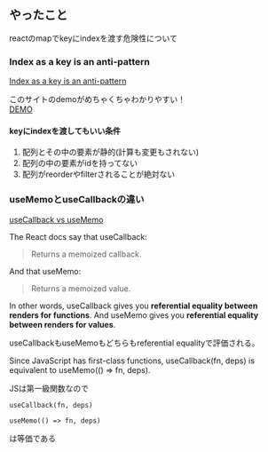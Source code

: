 ## やったこと
reactのmapでkeyにindexを渡す危険性について

### Index as a key is an anti-pattern

[Index as a key is an anti-pattern](https://robinpokorny.medium.com/index-as-a-key-is-an-anti-pattern-e0349aece318)  

このサイトのdemoがめちゃくちゃわかりやすい！  
[DEMO](https://jsbin.com/wohima/edit?output)  

#### keyにindexを渡してもいい条件
1. 配列とその中の要素が静的(計算も変更もされない)
2. 配列の中の要素がidを持ってない
3. 配列がreorderやfilterされることが絶対ない

### useMemoとuseCallbackの違い
[useCallback vs useMemo](https://medium.com/@jan.hesters/usecallback-vs-usememo-c23ad1dc60)  

The React docs say that useCallback:

> Returns a memoized callback.

And that useMemo:

> Returns a memoized value.

In other words, useCallback gives you **referential equality between renders for functions**. And useMemo gives you **referential equality between renders for values**.    

useCallbackもuseMemoもどちらもreferential equalityで評価される。  

Since JavaScript has first-class functions, useCallback(fn, deps) is equivalent to useMemo(() => fn, deps).  

JSは第一級関数なので
```
useCallback(fn, deps)
```
```
useMemo(() => fn, deps)
```
は等価である  




